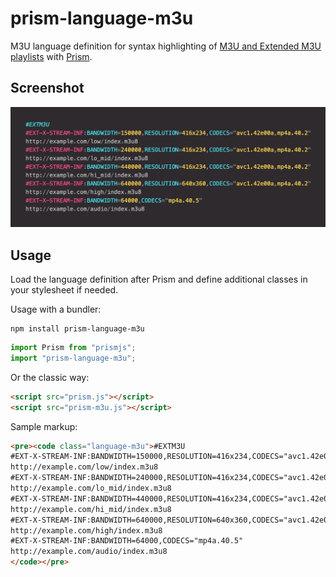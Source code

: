 # prism-language-m3u

M3U language definition for syntax highlighting of [M3U and Extended M3U playlists](https://en.wikipedia.org/wiki/M3U) with [Prism](https://prismjs.com).

## Screenshot

![Screenshot of M3U highlighting](screenshot.png)

## Usage

Load the language definition after Prism and define additional classes in your stylesheet if needed.

Usage with a bundler:

```console
npm install prism-language-m3u
```

```js
import Prism from "prismjs";
import "prism-language-m3u";
```

Or the classic way:

```html
<script src="prism.js"></script>
<script src="prism-m3u.js"></script>
```

Sample markup:

```html
<pre><code class="language-m3u">#EXTM3U
#EXT-X-STREAM-INF:BANDWIDTH=150000,RESOLUTION=416x234,CODECS="avc1.42e00a,mp4a.40.2"
http://example.com/low/index.m3u8
#EXT-X-STREAM-INF:BANDWIDTH=240000,RESOLUTION=416x234,CODECS="avc1.42e00a,mp4a.40.2"
http://example.com/lo_mid/index.m3u8
#EXT-X-STREAM-INF:BANDWIDTH=440000,RESOLUTION=416x234,CODECS="avc1.42e00a,mp4a.40.2"
http://example.com/hi_mid/index.m3u8
#EXT-X-STREAM-INF:BANDWIDTH=640000,RESOLUTION=640x360,CODECS="avc1.42e00a,mp4a.40.2"
http://example.com/high/index.m3u8
#EXT-X-STREAM-INF:BANDWIDTH=64000,CODECS="mp4a.40.5"
http://example.com/audio/index.m3u8
</code></pre>
```
